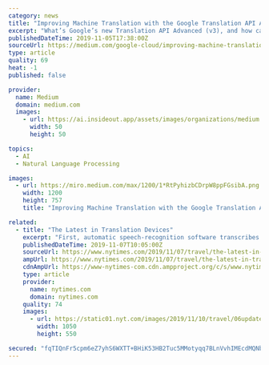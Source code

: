 ```yaml
---
category: news
title: "Improving Machine Translation with the Google Translation API Advanced"
excerpt: "What’s Google’s new Translation API Advanced (v3), and how can you use it to improve machine translations? If you’ve ever typed “how do you say X in language Y” into Google search, you’ve probably come across Google Translate — a feature that ..."
publishedDateTime: 2019-11-05T17:38:00Z
sourceUrl: https://medium.com/google-cloud/improving-machine-translation-with-the-google-translation-v3-api-9dc2676e7fb9
type: article
quality: 69
heat: -1
published: false

provider:
  name: Medium
  domain: medium.com
  images:
    - url: https://ai.insideout.app/assets/images/organizations/medium.com-50x50.jpg
      width: 50
      height: 50

topics:
  - AI
  - Natural Language Processing

images:
  - url: https://miro.medium.com/max/1200/1*RtPyhizbCDrpW8ppFGsibA.png
    width: 1200
    height: 757
    title: "Improving Machine Translation with the Google Translation API Advanced"

related:
  - title: "The Latest in Translation Devices"
    excerpt: "First, automatic speech-recognition software transcribes the spoken words into text. Next, the text is converted using neural machine translation into the text of the other language, and finally text-to-speech voice modulation articulates the other language."
    publishedDateTime: 2019-11-07T10:05:00Z
    sourceUrl: https://www.nytimes.com/2019/11/07/travel/the-latest-in-translation-devices.html
    ampUrl: https://www.nytimes.com/2019/11/07/travel/the-latest-in-translation-devices.amp.html
    cdnAmpUrl: https://www-nytimes-com.cdn.ampproject.org/c/s/www.nytimes.com/2019/11/07/travel/the-latest-in-translation-devices.amp.html
    type: article
    provider:
      name: nytimes.com
      domain: nytimes.com
    quality: 74
    images:
      - url: https://static01.nyt.com/images/2019/11/10/travel/06update-timekettle2/06update-timekettle2-facebookJumbo-v3.jpg
        width: 1050
        height: 550

secured: "fqTIQnFr5cpm6eZ7yhS6WXTT+BHiK53HB2Tuc5MMotyqq7BLnVvhIMEcdMQNbMB84m0ln9fSFt3RorYue1F9jidp1/Qe4tUNVtQpHCs/uY5MmqwenC8dHV2A7fgoGsNb5aHdM9ayt+temTRPVy/al9hWQnwf7iAtvVfqXIneBfsgt2AVuAPI9yOzLy9RcrfGmbOWOL10jkNGfHy4JFElH9o3DzythwHaCpxcXh8dSX3UCrQltDcXBWDVS6e5Vq9yeJ6pmKI7Ax/GnIhMbOGW3Q==;aCqFHzcSJdFwfknT63oPsQ=="
---
```


